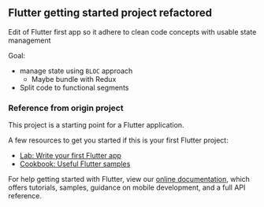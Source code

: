 ## Flutter getting started project refactored

Edit of Flutter first app so it adhere to clean code concepts with usable state management

Goal:

* manage state using `BLOC` approach
  * Maybe bundle with Redux
* Split code to functional segments

### Reference from origin project

This project is a starting point for a Flutter application.

A few resources to get you started if this is your first Flutter project:

- [Lab: Write your first Flutter app](https://flutter.io/docs/get-started/codelab)
- [Cookbook: Useful Flutter samples](https://flutter.io/docs/cookbook)

For help getting started with Flutter, view our 
[online documentation](https://flutter.io/docs), which offers tutorials, 
samples, guidance on mobile development, and a full API reference.
